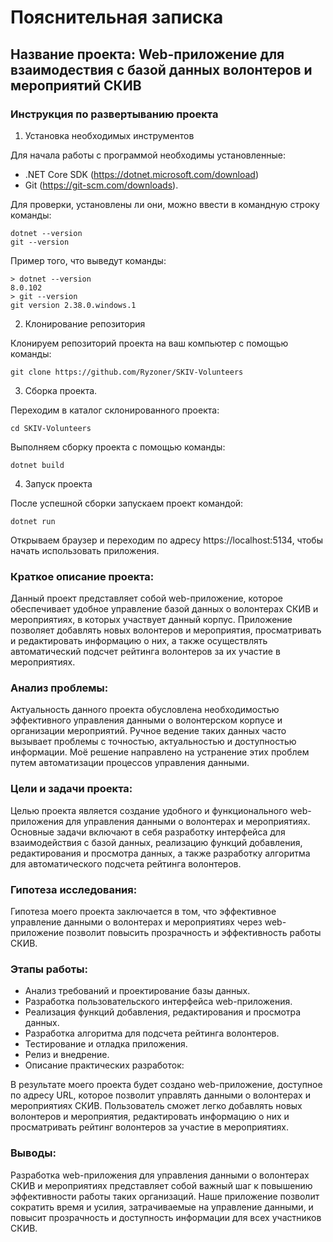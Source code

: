 # Пояснительная записка

## Название проекта: Web-приложение для взаимодествия с базой данных волонтеров и мероприятий СКИВ

### Инструкция по развертыванию проекта

1. Установка необходимых инструментов

Для начала работы с программой необходимы установленные:
* .NET Core SDK (https://dotnet.microsoft.com/download) 
* Git (https://git-scm.com/downloads). 

Для проверки, установлены ли они, можно ввести в командную строку команды:
```
dotnet --version
git --version
```

Пример того, что выведут команды: 
```
> dotnet --version
8.0.102
> git --version
git version 2.38.0.windows.1
```

2. Клонирование репозитория

Клонируем репозиторий проекта на ваш компьютер с помощью команды:
```
git clone https://github.com/Ryzoner/SKIV-Volunteers
```

3. Сборка проекта.

Переходим в каталог склонированного проекта:
```
cd SKIV-Volunteers
```
Выполняем сборку проекта с помощью команды:
```
dotnet build
```
4. Запуск проекта

После успешной сборки запускаем проект командой:
```
dotnet run
```
Открываем браузер и переходим по адресу https://localhost:5134, чтобы начать использовать приложения.

### Краткое описание проекта:
Данный проект представляет собой web-приложение, которое обеспечивает удобное управление базой данных о волонтерах СКИВ и мероприятиях, в которых участвует данный корпус. Приложение позволяет добавлять новых волонтеров и мероприятия, просматривать и редактировать информацию о них, а также осуществлять автоматический подсчет рейтинга волонтеров за их участие в мероприятиях.

### Анализ проблемы:
Актуальность данного проекта обусловлена необходимостью эффективного управления данными о волонтерском корпусе и организации мероприятий. Ручное ведение таких данных часто вызывает проблемы с точностью, актуальностью и доступностью информации. Моё решение направлено на устранение этих проблем путем автоматизации процессов управления данными.

### Цели и задачи проекта:
Целью проекта является создание удобного и функционального web-приложения для управления данными о волонтерах и мероприятиях. Основные задачи включают в себя разработку интерфейса для взаимодействия с базой данных, реализацию функций добавления, редактирования и просмотра данных, а также разработку алгоритма для автоматического подсчета рейтинга волонтеров.

### Гипотеза исследования:
Гипотеза моего проекта заключается в том, что эффективное управление данными о волонтерах и мероприятиях через web-приложение позволит повысить прозрачность и эффективность работы СКИВ.

### Этапы работы:
- Анализ требований и проектирование базы данных.
- Разработка пользовательского интерфейса web-приложения.
- Реализация функций добавления, редактирования и просмотра данных.
- Разработка алгоритма для подсчета рейтинга волонтеров.
- Тестирование и отладка приложения.
- Релиз и внедрение.
- Описание практических разработок:

В результате моего проекта будет создано web-приложение, доступное по адресу URL, которое позволит управлять данными о волонтерах и мероприятиях СКИВ. Пользователь сможет легко добавлять новых волонтеров и мероприятия, редактировать информацию о них и просматривать рейтинг волонтеров за участие в мероприятиях.

### Выводы:
Разработка web-приложения для управления данными о волонтерах СКИВ и мероприятиях представляет собой важный шаг к повышению эффективности работы таких организаций. Наше приложение позволит сократить время и усилия, затрачиваемые на управление данными, и повысит прозрачность и доступность информации для всех участников СКИВ.